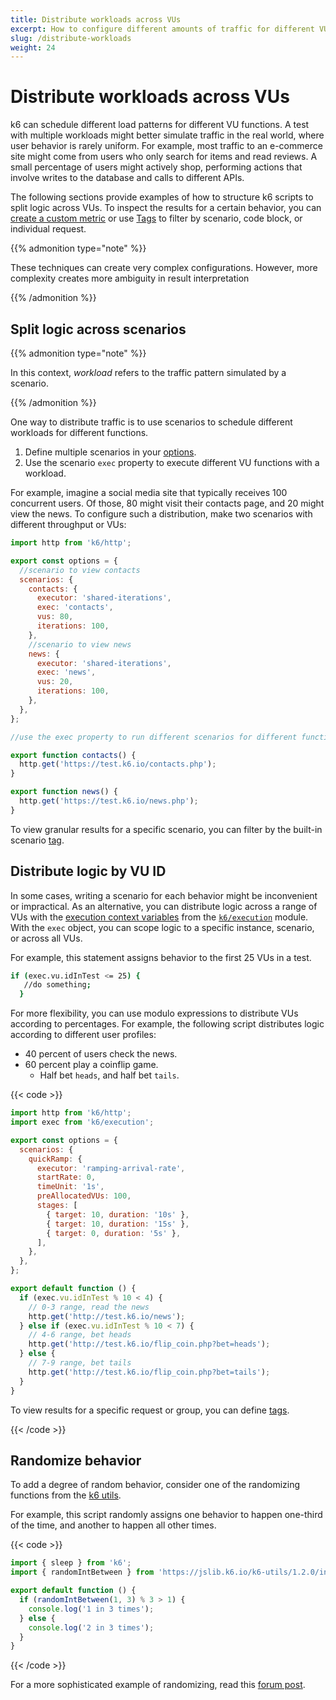 ```yaml
---
title: Distribute workloads across VUs
excerpt: How to configure different amounts of traffic for different VU behaviors
slug: /distribute-workloads
weight: 24
---
```


# Distribute workloads across VUs

k6 can schedule different load patterns for different VU functions.
A test with multiple workloads might better simulate traffic in the real world, where user behavior is rarely uniform.
For example, most traffic to an e-commerce site might come from users who only search for items and read reviews. A small percentage of users might actively shop, performing actions that involve writes to the database and calls to different APIs.

The following sections provide examples of how to structure k6 scripts to split logic across VUs.
To inspect the results for a certain behavior, you can [create a custom metric](https://grafana.com/docs/k6/<K6_VERSION>/using-k6/metrics/create-custom-metrics) or use [Tags](https://grafana.com/docs/k6/<K6_VERSION>/using-k6/tags-and-groups) to filter by scenario, code block, or individual request.

{{% admonition type="note" %}}

These techniques can create very complex configurations.
However, more complexity creates more ambiguity in result interpretation

 {{% /admonition %}}

## Split logic across scenarios

{{% admonition type="note" %}}

In this context, _workload_ refers to the traffic pattern simulated by a scenario.

 {{% /admonition %}}

One way to distribute traffic is to use scenarios to schedule different workloads for different functions.

1. Define multiple scenarios in your [options](https://grafana.com/docs/k6/<K6_VERSION>/using-k6/k6-options).
1. Use the scenario `exec` property to execute different VU functions with a workload.

For example, imagine a social media site that typically receives 100 concurrent users.
Of those, 80 might visit their contacts page, and 20 might view the news.
To configure such a distribution, make two scenarios with different throughput or VUs:

```javascript
import http from 'k6/http';

export const options = {
  //scenario to view contacts
  scenarios: {
    contacts: {
      executor: 'shared-iterations',
      exec: 'contacts',
      vus: 80,
      iterations: 100,
    },
    //scenario to view news
    news: {
      executor: 'shared-iterations',
      exec: 'news',
      vus: 20,
      iterations: 100,
    },
  },
};

//use the exec property to run different scenarios for different functions

export function contacts() {
  http.get('https://test.k6.io/contacts.php');
}

export function news() {
  http.get('https://test.k6.io/news.php');
}
```

To view granular results for a specific scenario, you can filter by the built-in scenario [tag](https://grafana.com/docs/k6/<K6_VERSION>/using-k6/tags-and-groups).

## Distribute logic by VU ID

In some cases, writing a scenario for each behavior might be inconvenient or impractical.
As an alternative, you can distribute logic across a range of VUs with the [execution context variables](https://grafana.com/docs/k6/<K6_VERSION>/using-k6/execution-context-variables) from the [`k6/execution`](https://grafana.com/docs/k6/<K6_VERSION>/javascript-api/k6-execution) module.
With the `exec` object, you can scope logic to a specific instance, scenario, or across all VUs.

For example, this statement assigns behavior to the first 25 VUs in a test.

```bash
if (exec.vu.idInTest <= 25) {
   //do something;
  }
```

For more flexibility, you can use modulo expressions to distribute VUs according to percentages.
For example, the following script distributes logic according to different user profiles:

- 40 percent of users check the news.
- 60 percent play a coinflip game.
  - Half bet `heads`, and half bet `tails`.

{{< code >}}

```javascript
import http from 'k6/http';
import exec from 'k6/execution';

export const options = {
  scenarios: {
    quickRamp: {
      executor: 'ramping-arrival-rate',
      startRate: 0,
      timeUnit: '1s',
      preAllocatedVUs: 100,
      stages: [
        { target: 10, duration: '10s' },
        { target: 10, duration: '15s' },
        { target: 0, duration: '5s' },
      ],
    },
  },
};

export default function () {
  if (exec.vu.idInTest % 10 < 4) {
    // 0-3 range, read the news
    http.get('http://test.k6.io/news');
  } else if (exec.vu.idInTest % 10 < 7) {
    // 4-6 range, bet heads
    http.get('http://test.k6.io/flip_coin.php?bet=heads');
  } else {
    // 7-9 range, bet tails
    http.get('http://test.k6.io/flip_coin.php?bet=tails');
  }
}
```

To view results for a specific request or group, you can define [tags](https://grafana.com/docs/k6/<K6_VERSION>/using-k6/tags-and-groups).

{{< /code >}}

## Randomize behavior

To add a degree of random behavior, consider one of the randomizing functions from the [k6 utils](https://grafana.com/docs/k6/<K6_VERSION>/javascript-api/jslib/utils).

For example, this script randomly assigns one behavior to happen one-third of the time, and another to happen all other times.

{{< code >}}

```javascript
import { sleep } from 'k6';
import { randomIntBetween } from 'https://jslib.k6.io/k6-utils/1.2.0/index.js';

export default function () {
  if (randomIntBetween(1, 3) % 3 > 1) {
    console.log('1 in 3 times');
  } else {
    console.log('2 in 3 times');
  }
}
```

{{< /code >}}

For a more sophisticated example of randomizing, read this [forum post](https://community.grafana.com/t/how-to-distribute-vus-across-different-scenarios-with-k6/97698/17).
